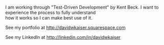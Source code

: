 I am working through "Test-Driven Development" by Kent Beck. I want to experience the process to fully understand  
how it works so I can make best use of it. 

See my portfolio at http://davidwkaiser.squarespace.com  

See my LinkedIn at http://linkedin.com/in/davidwkaiser  
